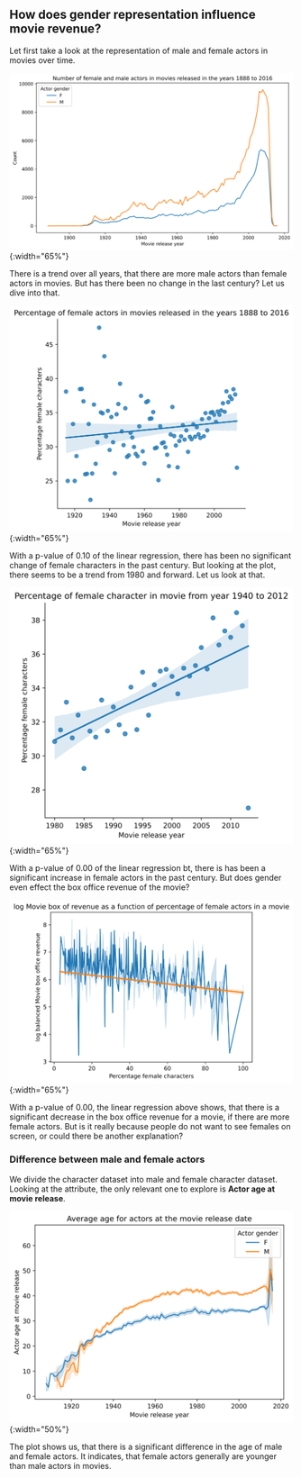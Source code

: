 ## How does gender representation influence movie revenue?

Let first take a look at the representation of male and female actors in movies over time.

![Male and female actor count on for each movie release year](figures/gender/gender_count_release_year.png){:width="65%"}

There is a trend over all years, that there are more male actors than female actors in movies. But has there been no change in the last century? Let us dive into that.

![Development of percentage of female actors over time](figures/gender/female_percentage_release_year.png){:width="65%"}

With a p-value of 0.10 of the linear regression, there has been no significant change of female characters in the past century. But looking at the plot, there seems to be a trend from 1980 and forward. Let us look at that.


![Development of percentage of female actors over time](figures/gender/female_percentage_release_year_filtered.png){:width="65%"}


With a p-value of 0.00 of the linear regression bt, there is has been a significant increase in female actors in the past century. But does gender even effect the box office revenue of the movie?

![Movie box office revenue given as a function of percentage of female actor in a given movie](figures/gender/female_percentage_revenue.png){:width="65%"}

With a p-value of 0.00, the linear regression above shows, that there is a significant decrease in the box office revenue for a movie, if there are more female actors. But is it really because people do not want to see females on screen, or could there be another explanation?

### Difference between male and female actors

We divide the character dataset into male and female character dataset. Looking at the attribute, the only relevant one to explore is **Actor age at movie release**.

![Male and female distribution](figures/gender/gender_age.png){:width="50%"}

The plot shows us, that there is a significant difference in the age of male and female actors. It indicates, that female actors generally are younger than male actors in movies.
